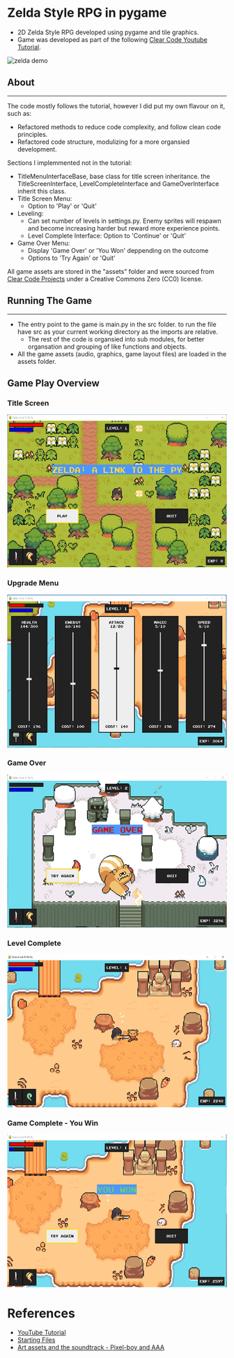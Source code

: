# Zelda Style RPG in pygame

* 2D Zelda Style RPG developed using pygame and tile graphics.
* Game was developed as part of the following [Clear Code Youtube Tutorial](https://www.youtube.com/watch?v=QU1pPzEGrqw&list=PLGUFtX0WQvIfc_tREtSfYcQpDju0YMg93&index=6&t=2678s&ab_channel=ClearCode). 

</img>
<img src = "docs/demo.gif", alt = "zelda demo", height = "350">

## About 
--------
The code mostly follows the tutorial, however I did put my own flavour on it, such as:
  * Refactored methods to reduce code complexity, and follow clean code principles.
  * Refactored code structure, modulizing for a more organsied development.

Sections I implemmented not in the tutorial:
  * TitleMenuInterfaceBase, base class for title screen inheritance. the TitleScreenInterface, LevelCompleteInterface and GameOverInterface inherit this class.
  * Title Screen Menu:
    * Option to 'Play' or 'Quit' 
  * Leveling: 
    * Can set number of levels in settings.py. Enemy sprites will respawn and become increasing harder but reward more experience points.
    * Level Complete Interface: Option to 'Continue' or 'Quit' 
  * Game Over Menu:
    * Display 'Game Over' or 'You Won' deppending on the outcome
    * Options to 'Try Again' or 'Quit'

All game assets are stored in the "assets" folder and were sourced from [Clear Code Projects](https://github.com/clear-code-projects/Zelda) under a Creative Commons Zero (CC0) license.

## Running The Game
-------------------
* The entry point to the game is main.py in the src folder. to run the file have src as your current working directory as the imports are relative.
  * The rest of the code is organsied into sub modules, for better organsation and grouping of like functions and objects. 
* All the game assets (audio, graphics, game layout files) are loaded in the assets folder.

## Game Play Overview

### Title Screen
</img>
<img src = "docs/title_screen.png", alt = "title screen image", height = "350">

### Upgrade Menu
</img>
<img src = "docs/upgrade_menu.png", alt = "upgrade menu image", height = "350">

### Game Over 
</img>
<img src = "docs/game_over.png", alt = "game over image", height = "350">

### Level Complete
</img>
<img src = "docs/level_complete.gif", alt = "level complete gif", height = "350">

### Game Complete - You Win
</img>
<img src = "docs/game_over_win.png", alt = "game over you win image", height = "350">

# References
  * [YouTube Tutorial](https://www.youtube.com/watch?v=QU1pPzEGrqw&list=PLGUFtX0WQvIfc_tREtSfYcQpDju0YMg93&index=6&t=2678s&ab_channel=ClearCode)
  * [Starting Files](https://github.com/clear-code-projects/Zelda)
  * [Art assets and the soundtrack - Pixel-boy and AAA](https://pixel-boy.itch.io/ninja-adventure-asset-pack)
